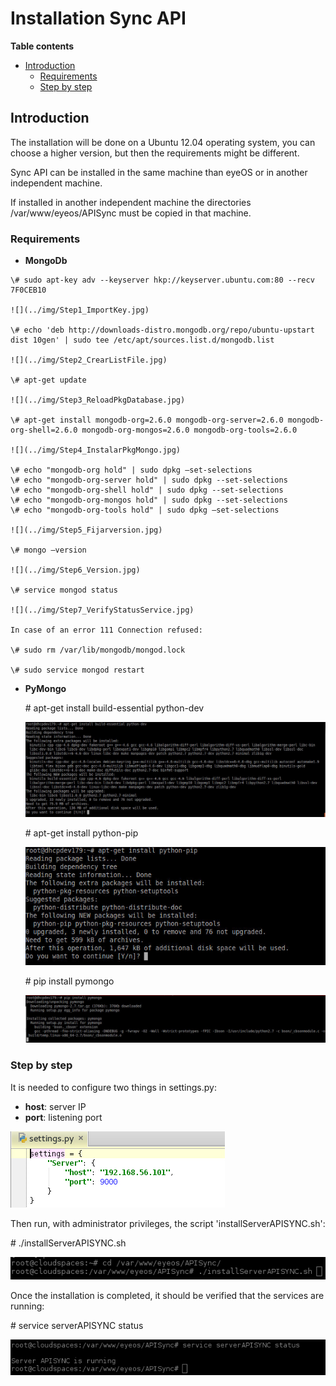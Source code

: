 Installation Sync API
================================================================

**Table contents**

- [Introduction](#introduction)
    - [Requirements](#requirements)
    - [Step by step](#step-by-step)


## Introduction

The installation will be done on a Ubuntu 12.04 operating system, you can choose a higher version, but then the requirements might be different.

Sync API can be installed in the same machine than eyeOS or in another independent machine.

If installed in another independent machine the directories /var/www/eyeos/APISync must be copied in that machine.

### Requirements

+    **MongoDb**

    \# sudo apt-key adv --keyserver hkp://keyserver.ubuntu.com:80 --recv 7F0CEB10

    ![](../img/Step1_ImportKey.jpg)

    \# echo 'deb http://downloads-distro.mongodb.org/repo/ubuntu-upstart dist 10gen' | sudo tee /etc/apt/sources.list.d/mongodb.list

    ![](../img/Step2_CrearListFile.jpg)

    \# apt-get update

    ![](../img/Step3_ReloadPkgDatabase.jpg)

    \# apt-get install mongodb-org=2.6.0 mongodb-org-server=2.6.0 mongodb-org-shell=2.6.0 mongodb-org-mongos=2.6.0 mongodb-org-tools=2.6.0

    ![](../img/Step4_InstalarPkgMongo.jpg)

    \# echo "mongodb-org hold" | sudo dpkg –set-selections
    \# echo "mongodb-org-server hold" | sudo dpkg --set-selections
    \# echo "mongodb-org-shell hold" | sudo dpkg --set-selections
    \# echo "mongodb-org-mongos hold" | sudo dpkg --set-selections
    \# echo "mongodb-org-tools hold" | sudo dpkg –set-selections

    ![](../img/Step5_Fijarversion.jpg)

    \# mongo –version

    ![](../img/Step6_Version.jpg)

    \# service mongod status

    ![](../img/Step7_VerifyStatusService.jpg)

    In case of an error 111 Connection refused:

    \# sudo rm /var/lib/mongodb/mongod.lock

    \# sudo service mongod restart



+   **PyMongo**

    \# apt-get install build-essential python-dev  

    ![](../img/Step1_InstallPymongo.jpg)

    \# apt-get install python-pip  

    ![](../img/Step2_InstallPymongo_2.jpg)

    \# pip install pymongo  

    ![](../img/Step3_InstallPymongo.jpg)

### Step by step

It is needed to configure two things in settings.py:
- <b>host</b>: server IP
- <b>port</b>: listening port

![](../img/Api_Sync1.jpg)

Then run, with administrator privileges, the script 'installServerAPISYNC.sh':  

\# ./installServerAPISYNC.sh  

![](../img/ApiSync2.jpg)

Once the installation is completed, it should be verified that the services are running:  

\# service serverAPISYNC status  

![](../img/Api_Sync3.jpg)
